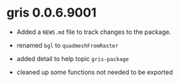 # gris 0.0.6.9001

* Added a `NEWS.md` file to track changes to the package.

* renamed `bgl` to `quadmeshFromRaster`

* added detail to help topic `gris-package`

* cleaned up some functions not needed to be exported 